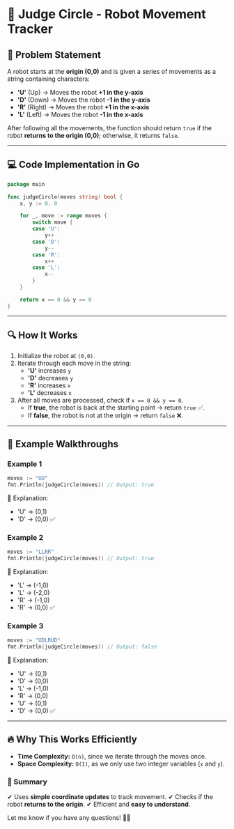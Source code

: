 # 🤖 Judge Circle - Robot Movement Tracker

## 📌 Problem Statement
A robot starts at the **origin (0,0)** and is given a series of movements as a string containing characters:

- **'U'** (Up) → Moves the robot **+1 in the y-axis**
- **'D'** (Down) → Moves the robot **-1 in the y-axis**
- **'R'** (Right) → Moves the robot **+1 in the x-axis**
- **'L'** (Left) → Moves the robot **-1 in the x-axis**

After following all the movements, the function should return `true` if the robot **returns to the origin (0,0)**; otherwise, it returns `false`.

---

## 💻 Code Implementation in Go

```go
package main

func judgeCircle(moves string) bool {
    x, y := 0, 0

    for _, move := range moves {
        switch move {
        case 'U':
            y++
        case 'D':
            y--
        case 'R':
            x++
        case 'L':
            x--
        }
    }

    return x == 0 && y == 0
}
```

---

## 🔍 How It Works
1. Initialize the robot at `(0,0)`.
2. Iterate through each move in the string:
   - **'U'** increases `y`
   - **'D'** decreases `y`
   - **'R'** increases `x`
   - **'L'** decreases `x`
3. After all moves are processed, check if `x == 0 && y == 0`.
   - If **true**, the robot is back at the starting point → return `true` ✅.
   - If **false**, the robot is not at the origin → return `false` ❌.

---

## 📌 Example Walkthroughs

### **Example 1**
```go
moves := "UD"
fmt.Println(judgeCircle(moves)) // Output: true
```
🔹 Explanation:
- 'U' → (0,1)
- 'D' → (0,0) ✅

### **Example 2**
```go
moves := "LLRR"
fmt.Println(judgeCircle(moves)) // Output: true
```
🔹 Explanation:
- 'L' → (-1,0)
- 'L' → (-2,0)
- 'R' → (-1,0)
- 'R' → (0,0) ✅

### **Example 3**
```go
moves := "UDLRUD"
fmt.Println(judgeCircle(moves)) // Output: false
```
🔹 Explanation:
- 'U' → (0,1)
- 'D' → (0,0)
- 'L' → (-1,0)
- 'R' → (0,0)
- 'U' → (0,1)
- 'D' → (0,0) ✅

---

## 🔥 Why This Works Efficiently
- **Time Complexity:** `O(n)`, since we iterate through the moves once.
- **Space Complexity:** `O(1)`, as we only use two integer variables (`x` and `y`).

### 🚀 Summary
✔ Uses **simple coordinate updates** to track movement.
✔ Checks if the robot **returns to the origin**.
✔ Efficient and **easy to understand**.

Let me know if you have any questions! 🤖🔥


